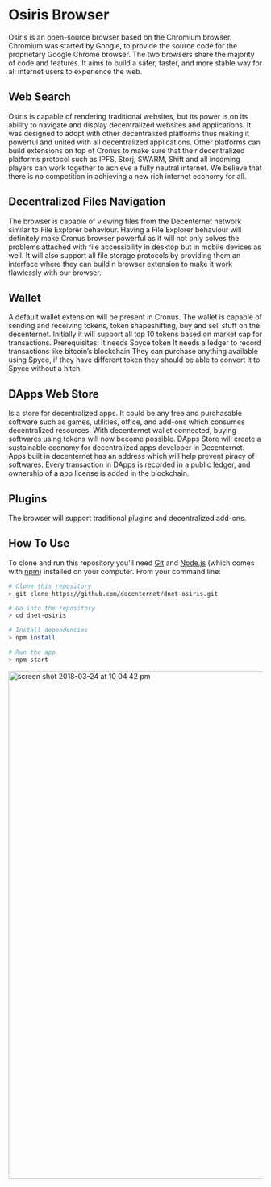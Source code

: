 <h1>Osiris Browser</h1>

Osiris is an open-source browser based on the Chromium browser. Chromium was started by Google, to provide the source code for the proprietary Google Chrome browser. The two browsers share the majority of code and features. It aims to build a safer, faster, and more stable way for all internet users to experience the web.

<h2>Web Search</h2>
Osiris is capable of rendering traditional websites, but its power is on its ability to navigate and display decentralized websites and applications. It was designed to adopt with other decentralized platforms thus making it powerful and united with all decentralized applications. Other platforms can build extensions on top of Cronus to make sure that their decentralized platforms protocol such as IPFS, Storj, SWARM, Shift and all incoming players can work together to achieve a fully neutral internet. We believe that there is no competition in achieving a new rich internet economy for all.

<h2>Decentralized Files Navigation</h2>
The browser is capable of viewing files from the Decenternet network similar to File Explorer behaviour. Having a File Explorer behaviour will definitely make Cronus browser powerful as it will not only solves the problems attached with file accessibility in desktop but in mobile devices as well. It will also support all file storage protocols by providing them an interface where they can build n browser extension to make it work flawlessly with our browser.

<h2>Wallet</h2>
A default wallet extension will be present in Cronus. The wallet is capable of sending and receiving tokens, token shapeshifting, buy and sell stuff on the decenternet. Initially it will support all top 10 tokens based on market cap for transactions.
Prerequisites:
It needs Spyce token
It needs a ledger to record transactions like bitcoin’s blockchain
They can purchase anything available using Spyce, if they have different token they should be able to convert it to Spyce without a hitch.

<h2>DApps Web Store</h2>
Is a store for decentralized apps. It could be any free and purchasable software such as games, utilities, office, and add-ons which consumes decentralized resources. With decenternet wallet connected, buying softwares using tokens will now become possible. DApps Store will create a sustainable economy for decentralized apps developer in Decenternet. Apps built in decenternet has an address which will help prevent piracy of softwares. Every transaction in DApps is recorded in a public ledger, and ownership of a app license is added in the blockchain.

<h2>Plugins</h2>
The browser will support traditional plugins and decentralized add-ons.

## How To Use

To clone and run this repository you'll need [Git](https://git-scm.com) and [Node.js](https://nodejs.org/en/download/) (which comes with [npm](http://npmjs.com)) installed on your computer. From your command line:

```bash
# Clone this repository
> git clone https://github.com/decenternet/dnet-osiris.git

# Go into the repository
> cd dnet-osiris

# Install dependencies
> npm install

# Run the app
> npm start
```
<img width="1008" alt="screen shot 2018-03-24 at 10 04 42 pm" src="https://user-images.githubusercontent.com/580697/37864941-5a671d52-2fb0-11e8-962b-ab2fb773f4dd.png">
